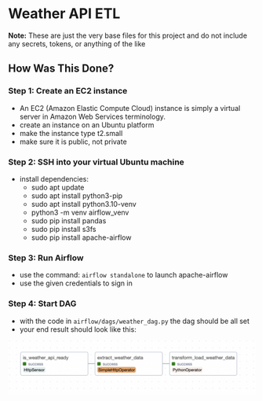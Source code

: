 # Weather API ETL

**Note:** These are just the very base files for this project and do not include any secrets, tokens, or anything of the like

## How Was This Done?

### Step 1: Create an EC2 instance
- An EC2 (Amazon Elastic Compute Cloud) instance is simply a virtual server in Amazon Web Services terminology.
- create an instance on an Ubuntu platform
- make the instance type t2.small
- make sure it is public, not private

### Step 2: SSH into your virtual Ubuntu machine
- install dependencies:
  - sudo apt update
  - sudo apt install python3-pip
  - sudo apt install python3.10-venv
  - python3 -m venv airflow_venv
  - sudo pip install pandas
  - sudo pip install s3fs
  - sudo pip install apache-airflow
 
### Step 3: Run Airflow
- use the command:  `airflow standalone` to launch apache-airflow
- use the given credentials to sign in

### Step 4: Start DAG
- with the code in `airflow/dags/weather_dag.py` the dag should be all set
- your end result should look like this:

![alt text](https://github.com/NicoCeresa/WeatherAPI_EC2_Airflow_S3/blob/main/Airflow_ETL.png)
